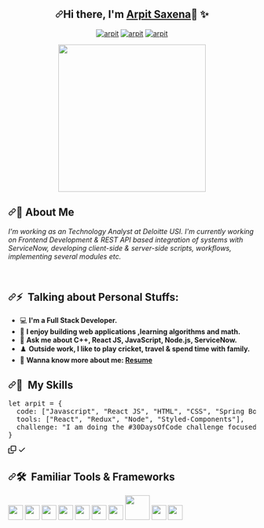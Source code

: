 <div class="Box-body p-4">
    <article class="markdown-body entry-content container-lg f5" itemprop="text">

<h1 align="center" dir="auto"><a id="user-content-hi-there-im-shubhangi-sumanraising_hand-sparkles" class="anchor" aria-hidden="true" href="#hi-there-im-shubhangi-sumanraising_hand-sparkles"><svg class="octicon octicon-link" viewBox="0 0 16 16" version="1.1" width="16" height="16" aria-hidden="true"><path fill-rule="evenodd" d="M7.775 3.275a.75.75 0 001.06 1.06l1.25-1.25a2 2 0 112.83 2.83l-2.5 2.5a2 2 0 01-2.83 0 .75.75 0 00-1.06 1.06 3.5 3.5 0 004.95 0l2.5-2.5a3.5 3.5 0 00-4.95-4.95l-1.25 1.25zm-4.69 9.64a2 2 0 010-2.83l2.5-2.5a2 2 0 012.83 0 .75.75 0 001.06-1.06 3.5 3.5 0 00-4.95 0l-2.5 2.5a3.5 3.5 0 004.95 4.95l1.25-1.25a.75.75 0 00-1.06-1.06l-1.25 1.25a2 2 0 01-2.83 0z"></path></svg></a>Hi there, I'm <a href="https://drive.google.com/file/d/1imD7v_c5HAjpxYkRHkYgO9GiF0Jy8v_F/view?usp=sharing" rel="nofollow">Arpit Saxena</a><g-emoji class="g-emoji" alias="raising_hand" fallback-src="https://github.githubassets.com/images/icons/emoji/unicode/1f64b.png">🙋</g-emoji> <g-emoji class="g-emoji" alias="sparkles" fallback-src="https://github.githubassets.com/images/icons/emoji/unicode/2728.png">✨</g-emoji></h1>
<p align="center" dir="auto">
<a href="https://www.linkedin.com/in/arpitsaxena6799/" rel="nofollow"><img src="https://camo.githubusercontent.com/93ca47e21e17f622a41d26d599e008e4c30b8a322186f18019bc43d54f57b0c9/68747470733a2f2f696d672e736869656c64732e696f2f62616467652f2d4c696e6b6564496e2d3065373661383f7374796c653d666c61742d737175617265266c6f676f3d4c696e6b6564696e266c6f676f436f6c6f723d7768697465" alt="arpit" data-canonical-src="https://img.shields.io/badge/-LinkedIn-0e76a8?style=flat-square&amp;logo=Linkedin&amp;logoColor=white" style="max-width: 100%;"></a> 
<a href="https://leetcode.com/saxenaarpit61/" rel="nofollow"><img src="https://camo.githubusercontent.com/2d7704fd2d91689cb8865ccb1d40bf4482fa60c0959d06b0e2e5f7f0590aabb6/68747470733a2f2f696d672e736869656c64732e696f2f62616467652f2d4c656574636f64652d6f72616e67653f7374796c653d666c61742d737175617265266c6f676f3d6c656574636f6465266c6f676f436f6c6f723d7768697465" alt="arpit" data-canonical-src="https://img.shields.io/badge/-Leetcode-orange?style=flat-square&amp;logo=leetcode&amp;logoColor=white" style="max-width: 100%;"></a>
<a href="mailto:saxenaarpit61@gmail.com"><img src="https://camo.githubusercontent.com/441db318cccf7cc203c66b2daecbcc26e42f4a16f2495a96a49e2b81996f33e1/68747470733a2f2f696d672e736869656c64732e696f2f62616467652f2d476d61696c2d7265643f7374796c653d666c61742d737175617265266c6f676f3d676d61696c266c6f676f436f6c6f723d7768697465" alt="arpit" data-canonical-src="https://img.shields.io/badge/-Gmail-red?style=flat-square&amp;logo=gmail&amp;logoColor=white" style="max-width: 100%;"></a>
</p>
<p align="center" dir="auto"> <a target="_blank" rel="noopener noreferrer" href="https://camo.githubusercontent.com/2a8e235f2e0debf31f4876317978972f9ece4c98575fade81c87dbc538750d9c/68747470733a2f2f7265732e636c6f7564696e6172792e636f6d2f70726163746963616c6465762f696d6167652f66657463682f732d2d7a4e7163534e5f452d2d2f635f696d616767615f7363616c652c665f6175746f2c666c5f70726f67726573736976652c685f3930302c715f36362c775f313630302f68747470733a2f2f6465762d746f2d75706c6f6164732e73332e616d617a6f6e6177732e636f6d2f692f32636975366d6f36723978397a797665726331302e676966"><img src="https://camo.githubusercontent.com/2a8e235f2e0debf31f4876317978972f9ece4c98575fade81c87dbc538750d9c/68747470733a2f2f7265732e636c6f7564696e6172792e636f6d2f70726163746963616c6465762f696d6167652f66657463682f732d2d7a4e7163534e5f452d2d2f635f696d616767615f7363616c652c665f6175746f2c666c5f70726f67726573736976652c685f3930302c715f36362c775f313630302f68747470733a2f2f6465762d746f2d75706c6f6164732e73332e616d617a6f6e6177732e636f6d2f692f32636975366d6f36723978397a797665726331302e676966" width="300" data-canonical-src="https://res.cloudinary.com/practicaldev/image/fetch/s--zNqcSN_E--/c_imagga_scale,f_auto,fl_progressive,h_900,q_66,w_1600/https://dev-to-uploads.s3.amazonaws.com/i/2ciu6mo6r9x9zyverc10.gif" style="max-width: 100%;"></a></p>
<h2 dir="auto"><a id="user-content-wave-about-me" class="anchor" aria-hidden="true" href="#wave-about-me"><svg class="octicon octicon-link" viewBox="0 0 16 16" version="1.1" width="16" height="16" aria-hidden="true"><path fill-rule="evenodd" d="M7.775 3.275a.75.75 0 001.06 1.06l1.25-1.25a2 2 0 112.83 2.83l-2.5 2.5a2 2 0 01-2.83 0 .75.75 0 00-1.06 1.06 3.5 3.5 0 004.95 0l2.5-2.5a3.5 3.5 0 00-4.95-4.95l-1.25 1.25zm-4.69 9.64a2 2 0 010-2.83l2.5-2.5a2 2 0 012.83 0 .75.75 0 001.06-1.06 3.5 3.5 0 00-4.95 0l-2.5 2.5a3.5 3.5 0 004.95 4.95l1.25-1.25a.75.75 0 00-1.06-1.06l-1.25 1.25a2 2 0 01-2.83 0z"></path></svg></a><g-emoji class="g-emoji" alias="wave" fallback-src="https://github.githubassets.com/images/icons/emoji/unicode/1f44b.png">👋</g-emoji> About Me</h2>
<p dir="auto"><em>I'm working as an Technology Analyst at Deloitte USI. I'm currently working on Frontend Development & REST API based integration of systems with ServiceNow, developing client-side &amp; server-side scripts, workflows, implementing several modules etc.</em></p>
<br>
<h2 dir="auto"><a id="user-content--talking-about-personal-stuffs" class="anchor" aria-hidden="true" href="#-talking-about-personal-stuffs"><svg class="octicon octicon-link" viewBox="0 0 16 16" version="1.1" width="16" height="16" aria-hidden="true"><path fill-rule="evenodd" d="M7.775 3.275a.75.75 0 001.06 1.06l1.25-1.25a2 2 0 112.83 2.83l-2.5 2.5a2 2 0 01-2.83 0 .75.75 0 00-1.06 1.06 3.5 3.5 0 004.95 0l2.5-2.5a3.5 3.5 0 00-4.95-4.95l-1.25 1.25zm-4.69 9.64a2 2 0 010-2.83l2.5-2.5a2 2 0 012.83 0 .75.75 0 001.06-1.06 3.5 3.5 0 00-4.95 0l-2.5 2.5a3.5 3.5 0 004.95 4.95l1.25-1.25a.75.75 0 00-1.06-1.06l-1.25 1.25a2 2 0 01-2.83 0z"></path></svg></a><g-emoji class="g-emoji" alias="zap" fallback-src="https://github.githubassets.com/images/icons/emoji/unicode/26a1.png">⚡</g-emoji> &nbsp;Talking about Personal Stuffs:</h2>
<ul dir="auto">
<li><g-emoji class="g-emoji" alias="computer" fallback-src="https://github.githubassets.com/images/icons/emoji/unicode/1f4bb.png">💻</g-emoji> <strong>I'm a Full Stack Developer.</strong></li>
<li><g-emoji class="g-emoji" alias="rocket" fallback-src="https://github.githubassets.com/images/icons/emoji/unicode/1f680.png">🚀</g-emoji> <strong>I enjoy building web applications ,learning algorithms and math.</strong></li>
<li><g-emoji class="g-emoji" alias="speech_balloon" fallback-src="https://github.githubassets.com/images/icons/emoji/unicode/1f4ac.png">💬</g-emoji> <strong>Ask me about C++, React JS, JavaScript, Node.js, ServiceNow.</strong></li>
<li><g-emoji class="g-emoji" alias="chess_pawn" fallback-src="https://github.githubassets.com/images/icons/emoji/unicode/265f.png">♟️</g-emoji> <strong>Outside work, I like to play cricket, travel &amp; spend time with family.</strong></li>
<li><g-emoji class="g-emoji" alias="memo" fallback-src="https://github.githubassets.com/images/icons/emoji/unicode/1f4dd.png">📝</g-emoji> <strong>Wanna know more about me: <a href="https://drive.google.com/file/d/1imD7v_c5HAjpxYkRHkYgO9GiF0Jy8v_F/view?usp=sharing" rel="nofollow">Resume</a></strong></li>
</ul>

<h2 dir="auto"><a id="user-content--my-skills" class="anchor" aria-hidden="true" href="#-my-skills"><svg class="octicon octicon-link" viewBox="0 0 16 16" version="1.1" width="16" height="16" aria-hidden="true"><path fill-rule="evenodd" d="M7.775 3.275a.75.75 0 001.06 1.06l1.25-1.25a2 2 0 112.83 2.83l-2.5 2.5a2 2 0 01-2.83 0 .75.75 0 00-1.06 1.06 3.5 3.5 0 004.95 0l2.5-2.5a3.5 3.5 0 00-4.95-4.95l-1.25 1.25zm-4.69 9.64a2 2 0 010-2.83l2.5-2.5a2 2 0 012.83 0 .75.75 0 001.06-1.06 3.5 3.5 0 00-4.95 0l-2.5 2.5a3.5 3.5 0 004.95 4.95l1.25-1.25a.75.75 0 00-1.06-1.06l-1.25 1.25a2 2 0 01-2.83 0z"></path></svg></a><g-emoji class="g-emoji" alias="rocket" fallback-src="https://github.githubassets.com/images/icons/emoji/unicode/1f680.png">🚀</g-emoji> &nbsp;My Skills</h2>
<div class="highlight highlight-source-js position-relative overflow-auto"><pre><span class="pl-k">let</span> <span class="pl-s1">arpit</span> <span class="pl-c1">=</span> <span class="pl-kos">{</span>
  <span class="pl-c1">code</span>: <span class="pl-kos">[</span><span class="pl-s">"Javascript"</span><span class="pl-kos">,</span> <span class="pl-s">"React JS"</span><span class="pl-kos">,</span> <span class="pl-s">"HTML"</span><span class="pl-kos">,</span> <span class="pl-s">"CSS"</span><span class="pl-kos">,</span> <span class="pl-s">"Spring Boot"</span><span class="pl-kos">,</span> <span class="pl-s">"Java"</span><span class="pl-kos">]</span><span class="pl-kos">,</span>
  <span class="pl-c1">tools</span>: <span class="pl-kos">[</span><span class="pl-s">"React"</span><span class="pl-kos">,</span> <span class="pl-s">"Redux"</span><span class="pl-kos">,</span> <span class="pl-s">"Node"</span><span class="pl-kos">,</span> <span class="pl-s">"Styled-Components"</span><span class="pl-kos">]</span><span class="pl-kos">,</span>
  <span class="pl-c1">challenge</span>: <span class="pl-s">"I am doing the #30DaysOfCode challenge focused on React"</span>
<span class="pl-kos">}</span></pre><div class="zeroclipboard-container position-absolute right-0 top-0">
    <clipboard-copy aria-label="Copy" class="ClipboardButton btn js-clipboard-copy m-2 p-0 tooltipped-no-delay" data-copy-feedback="Copied!" data-tooltip-direction="w" value="let arpit = {
  code: [&quot;Javascript&quot;, &quot;React JS&quot;, &quot;HTML&quot;, &quot;CSS&quot;, &quot;Node.js&quot;, &quot;C++&quot;],
  tools: [&quot;React&quot;, &quot;Redux&quot;, &quot;Node&quot;, &quot;Styled-Components&quot;],
  databases: [&quot;SQL&quot;],
  challenge: &quot;I am doing the #30DaysOfCode challenge focused on React&quot;
}" tabindex="0" role="button">
      <svg aria-hidden="true" height="16" viewBox="0 0 16 16" version="1.1" width="16" data-view-component="true" class="octicon octicon-copy js-clipboard-copy-icon m-2">
    <path fill-rule="evenodd" d="M0 6.75C0 5.784.784 5 1.75 5h1.5a.75.75 0 010 1.5h-1.5a.25.25 0 00-.25.25v7.5c0 .138.112.25.25.25h7.5a.25.25 0 00.25-.25v-1.5a.75.75 0 011.5 0v1.5A1.75 1.75 0 019.25 16h-7.5A1.75 1.75 0 010 14.25v-7.5z"></path><path fill-rule="evenodd" d="M5 1.75C5 .784 5.784 0 6.75 0h7.5C15.216 0 16 .784 16 1.75v7.5A1.75 1.75 0 0114.25 11h-7.5A1.75 1.75 0 015 9.25v-7.5zm1.75-.25a.25.25 0 00-.25.25v7.5c0 .138.112.25.25.25h7.5a.25.25 0 00.25-.25v-7.5a.25.25 0 00-.25-.25h-7.5z"></path>
</svg>
      <svg aria-hidden="true" height="16" viewBox="0 0 16 16" version="1.1" width="16" data-view-component="true" class="octicon octicon-check js-clipboard-check-icon color-fg-success d-none m-2">
    <path fill-rule="evenodd" d="M13.78 4.22a.75.75 0 010 1.06l-7.25 7.25a.75.75 0 01-1.06 0L2.22 9.28a.75.75 0 011.06-1.06L6 10.94l6.72-6.72a.75.75 0 011.06 0z"></path>
</svg>
    </clipboard-copy>
  </div></div>
<h2 dir="auto"><a id="user-content--familiar-tools--frameworks" class="anchor" aria-hidden="true" href="#-familiar-tools--frameworks"><svg class="octicon octicon-link" viewBox="0 0 16 16" version="1.1" width="16" height="16" aria-hidden="true"><path fill-rule="evenodd" d="M7.775 3.275a.75.75 0 001.06 1.06l1.25-1.25a2 2 0 112.83 2.83l-2.5 2.5a2 2 0 01-2.83 0 .75.75 0 00-1.06 1.06 3.5 3.5 0 004.95 0l2.5-2.5a3.5 3.5 0 00-4.95-4.95l-1.25 1.25zm-4.69 9.64a2 2 0 010-2.83l2.5-2.5a2 2 0 012.83 0 .75.75 0 001.06-1.06 3.5 3.5 0 00-4.95 0l-2.5 2.5a3.5 3.5 0 004.95 4.95l1.25-1.25a.75.75 0 00-1.06-1.06l-1.25 1.25a2 2 0 01-2.83 0z"></path></svg></a><g-emoji class="g-emoji" alias="hammer_and_wrench" fallback-src="https://github.githubassets.com/images/icons/emoji/unicode/1f6e0.png">🛠</g-emoji> &nbsp;Familiar Tools &amp; Frameworks</h2>
<p dir="auto">
<a target="_blank" rel="noopener noreferrer" href="https://camo.githubusercontent.com/fb6c6ba3f907163cc1f382507d6d9a1b65483f67cff39e3993f92a4e57227b11/68747470733a2f2f6964726f6f742e75732f77702d636f6e74656e742f75706c6f6164732f323031392f30342f696e74656c6c696a2d6c6f676f2e706e67"><img src="https://camo.githubusercontent.com/fb6c6ba3f907163cc1f382507d6d9a1b65483f67cff39e3993f92a4e57227b11/68747470733a2f2f6964726f6f742e75732f77702d636f6e74656e742f75706c6f6164732f323031392f30342f696e74656c6c696a2d6c6f676f2e706e67" width="30" data-canonical-src="https://idroot.us/wp-content/uploads/2019/04/intellij-logo.png" style="max-width: 100%;"></a>
<a target="_blank" rel="noopener noreferrer" href="https://camo.githubusercontent.com/4a67a43787138b5facd2f4238961e531ecd7a7c829bf4c6a80799a17388266a2/68747470733a2f2f636f6e666c75656e63652e6a6574627261696e732e636f6d2f646f776e6c6f61642f7468756d626e61696c732f35313934333832392f57656253746f726d5f343030783430305f547769747465725f6c6f676f5f77686974652e706e673f76657273696f6e3d31266d6f64696669636174696f6e446174653d31343531333136303930303030266170693d7632"><img src="https://camo.githubusercontent.com/4a67a43787138b5facd2f4238961e531ecd7a7c829bf4c6a80799a17388266a2/68747470733a2f2f636f6e666c75656e63652e6a6574627261696e732e636f6d2f646f776e6c6f61642f7468756d626e61696c732f35313934333832392f57656253746f726d5f343030783430305f547769747465725f6c6f676f5f77686974652e706e673f76657273696f6e3d31266d6f64696669636174696f6e446174653d31343531333136303930303030266170693d7632" width="30" data-canonical-src="https://confluence.jetbrains.com/download/thumbnails/51943829/WebStorm_400x400_Twitter_logo_white.png?version=1&amp;modificationDate=1451316090000&amp;api=v2" style="max-width: 100%;"></a>
<a target="_blank" rel="noopener noreferrer" href="https://camo.githubusercontent.com/1797e07d779beebc8b3a4cdf2251405a716645dff0f8f3809eb6b4c648774db7/68747470733a2f2f6d6174657269616c2d75692e636f6d2f7374617469632f6c6f676f2e706e67"><img src="https://camo.githubusercontent.com/1797e07d779beebc8b3a4cdf2251405a716645dff0f8f3809eb6b4c648774db7/68747470733a2f2f6d6174657269616c2d75692e636f6d2f7374617469632f6c6f676f2e706e67" width="30" data-canonical-src="https://material-ui.com/static/logo.png" style="max-width: 100%;"></a>
<a target="_blank" rel="noopener noreferrer" href="https://camo.githubusercontent.com/0824637a333858b52a188a27e4b246b4dec52c5c893c16aa09a73d5c59e7591a/68747470733a2f2f65372e706e676567672e636f6d2f706e67696d616765732f3931342f3735382f706e672d636c69706172742d636f6d70757465722d69636f6e732d6c6f676f2d6769746875622d6769746875622d6c6f676f2d6c6f676f2d636f6d70757465722d70726f6772616d2d7468756d626e61696c2e706e67"><img src="https://camo.githubusercontent.com/0824637a333858b52a188a27e4b246b4dec52c5c893c16aa09a73d5c59e7591a/68747470733a2f2f65372e706e676567672e636f6d2f706e67696d616765732f3931342f3735382f706e672d636c69706172742d636f6d70757465722d69636f6e732d6c6f676f2d6769746875622d6769746875622d6c6f676f2d6c6f676f2d636f6d70757465722d70726f6772616d2d7468756d626e61696c2e706e67" width="30" data-canonical-src="https://e7.pngegg.com/pngimages/914/758/png-clipart-computer-icons-logo-github-github-logo-logo-computer-program-thumbnail.png" style="max-width: 100%;"></a>
<a target="_blank" rel="noopener noreferrer" href="https://camo.githubusercontent.com/3399b62a8e3af0ce073c67fa9db01e39ccfb6ed3a4a3ebeabc54af110bf6b093/68747470733a2f2f7777772e706f737467726573716c2e6f72672f6d656469612f696d672f61626f75742f70726573732f656c657068616e742e706e67"><img src="https://camo.githubusercontent.com/3399b62a8e3af0ce073c67fa9db01e39ccfb6ed3a4a3ebeabc54af110bf6b093/68747470733a2f2f7777772e706f737467726573716c2e6f72672f6d656469612f696d672f61626f75742f70726573732f656c657068616e742e706e67" width="30" data-canonical-src="https://www.postgresql.org/media/img/about/press/elephant.png" style="max-width: 100%;"></a>
<a target="_blank" rel="noopener noreferrer" href="https://camo.githubusercontent.com/b19864f800e20ca559cd76b53f377ef65249119ce7a8da98becc200f6ef56e30/68747470733a2f2f7365656b6c6f676f2e636f6d2f696d616765732f4e2f6e6f64656a732d6c6f676f2d464245313232453337372d7365656b6c6f676f2e636f6d2e706e67"><img src="https://camo.githubusercontent.com/b19864f800e20ca559cd76b53f377ef65249119ce7a8da98becc200f6ef56e30/68747470733a2f2f7365656b6c6f676f2e636f6d2f696d616765732f4e2f6e6f64656a732d6c6f676f2d464245313232453337372d7365656b6c6f676f2e636f6d2e706e67" width="30" data-canonical-src="https://seeklogo.com/images/N/nodejs-logo-FBE122E377-seeklogo.com.png" style="max-width: 100%;"></a>
<a target="_blank" rel="noopener noreferrer" href="https://camo.githubusercontent.com/4b852202f52f838329a8b433657e44eed91c6a894c9ac8cf0f2682d49345882f/68747470733a2f2f7777772e706e676974656d2e636f6d2f70696d67732f6d2f3636342d363634343530395f69636f6e2d72656163742d6a732d6c6f676f2d68642d706e672d646f776e6c6f61642e706e67"><img src="https://camo.githubusercontent.com/4b852202f52f838329a8b433657e44eed91c6a894c9ac8cf0f2682d49345882f/68747470733a2f2f7777772e706e676974656d2e636f6d2f70696d67732f6d2f3636342d363634343530395f69636f6e2d72656163742d6a732d6c6f676f2d68642d706e672d646f776e6c6f61642e706e67" width="30" data-canonical-src="https://www.pngitem.com/pimgs/m/664-6644509_icon-react-js-logo-hd-png-download.png" style="max-width: 100%;"></a>
<a target="_blank" rel="noopener noreferrer" href="https://camo.githubusercontent.com/7c0cff7a1b6e521f0213d4027faa093eff128d443f6d00519cb5b6befdaf763e/68747470733a2f2f676f636f64652e636f6c6f7261646f2e676f762f77702d636f6e74656e742f75706c6f6164732f323032302f31312f4d6f6e676f44422d736d2d6c6f676f2e676966"><img src="https://camo.githubusercontent.com/7c0cff7a1b6e521f0213d4027faa093eff128d443f6d00519cb5b6befdaf763e/68747470733a2f2f676f636f64652e636f6c6f7261646f2e676f762f77702d636f6e74656e742f75706c6f6164732f323032302f31312f4d6f6e676f44422d736d2d6c6f676f2e676966" width="50" data-canonical-src="https://gocode.colorado.gov/wp-content/uploads/2020/11/MongoDB-sm-logo.gif" style="max-width: 100%;"></a>
<a target="_blank" rel="noopener noreferrer" href="https://camo.githubusercontent.com/20be84828c02351b9ac35654ba8011c70bf46e8306eea664327d42598e663996/68747470733a2f2f702e6b696e64706e672e636f6d2f706963632f732f3137312d313731383034365f6a6176617363726970742d70726f6772616d6d696e672d6c616e67756167652d6c6f676f2d68642d706e672d646f776e6c6f61642e706e67"><img src="https://camo.githubusercontent.com/20be84828c02351b9ac35654ba8011c70bf46e8306eea664327d42598e663996/68747470733a2f2f702e6b696e64706e672e636f6d2f706963632f732f3137312d313731383034365f6a6176617363726970742d70726f6772616d6d696e672d6c616e67756167652d6c6f676f2d68642d706e672d646f776e6c6f61642e706e67" width="30" data-canonical-src="https://p.kindpng.com/picc/s/171-1718046_javascript-programming-language-logo-hd-png-download.png" style="max-width: 100%;"></a>
<a target="_blank" rel="noopener noreferrer" href="https://camo.githubusercontent.com/7911c53f2f66424f2e58d69d4fcff2bc050458b5ac86115ba2c8b70fcb0ffa01/68747470733a2f2f75706c6f61642e77696b696d656469612e6f72672f77696b6970656469612f636f6d6d6f6e732f7468756d622f362f36312f48544d4c355f6c6f676f5f616e645f776f72646d61726b2e7376672f3132303070782d48544d4c355f6c6f676f5f616e645f776f72646d61726b2e7376672e706e67"><img src="https://camo.githubusercontent.com/7911c53f2f66424f2e58d69d4fcff2bc050458b5ac86115ba2c8b70fcb0ffa01/68747470733a2f2f75706c6f61642e77696b696d656469612e6f72672f77696b6970656469612f636f6d6d6f6e732f7468756d622f362f36312f48544d4c355f6c6f676f5f616e645f776f72646d61726b2e7376672f3132303070782d48544d4c355f6c6f676f5f616e645f776f72646d61726b2e7376672e706e67" width="30" data-canonical-src="https://upload.wikimedia.org/wikipedia/commons/thumb/6/61/HTML5_logo_and_wordmark.svg/1200px-HTML5_logo_and_wordmark.svg.png" style="max-width: 100%;"></a>

</article>
  </div>
